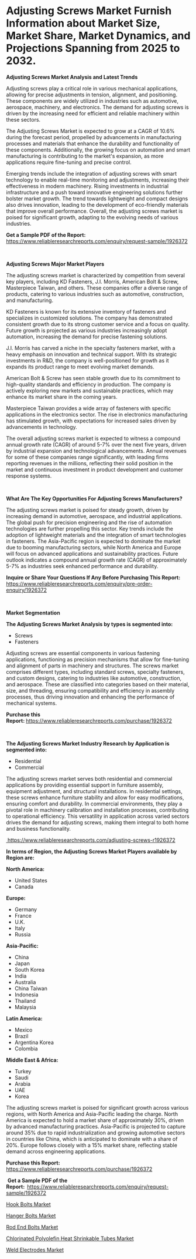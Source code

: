 <p><h1>Adjusting Screws Market Furnish Information about Market Size, Market Share, Market Dynamics, and Projections Spanning from 2025 to 2032.</h1></p><p><strong>Adjusting Screws Market Analysis and Latest Trends</strong></p>
<p><p>Adjusting screws play a critical role in various mechanical applications, allowing for precise adjustments in tension, alignment, and positioning. These components are widely utilized in industries such as automotive, aerospace, machinery, and electronics. The demand for adjusting screws is driven by the increasing need for efficient and reliable machinery within these sectors. </p><p>The Adjusting Screws Market is expected to grow at a CAGR of 10.6% during the forecast period, propelled by advancements in manufacturing processes and materials that enhance the durability and functionality of these components. Additionally, the growing focus on automation and smart manufacturing is contributing to the market's expansion, as more applications require fine-tuning and precise control.</p><p>Emerging trends include the integration of adjusting screws with smart technology to enable real-time monitoring and adjustments, increasing their effectiveness in modern machinery. Rising investments in industrial infrastructure and a push toward innovative engineering solutions further bolster market growth. The trend towards lightweight and compact designs also drives innovation, leading to the development of eco-friendly materials that improve overall performance. Overall, the adjusting screws market is poised for significant growth, adapting to the evolving needs of various industries.</p></p>
<p><strong>Get a Sample PDF of the Report:&nbsp;</strong> <a href="https://www.reliableresearchreports.com/enquiry/request-sample/1926372?utm_campaign=10&utm_medium=2&utm_source=Github&utm_content=ia&utm_term=15012025&utm_id=adjusting-screws">https://www.reliableresearchreports.com/enquiry/request-sample/1926372</a></p>
<p>&nbsp;</p>
<p><strong>Adjusting Screws Major Market Players</strong></p>
<p><p>The adjusting screws market is characterized by competition from several key players, including KD Fasteners, J.I. Morris, American Bolt & Screw, Masterpiece Taiwan, and others. These companies offer a diverse range of products, catering to various industries such as automotive, construction, and manufacturing.</p><p>KD Fasteners is known for its extensive inventory of fasteners and specializes in customized solutions. The company has demonstrated consistent growth due to its strong customer service and a focus on quality. Future growth is projected as various industries increasingly adopt automation, increasing the demand for precise fastening solutions.</p><p>J.I. Morris has carved a niche in the specialty fasteners market, with a heavy emphasis on innovation and technical support. With its strategic investments in R&D, the company is well-positioned for growth as it expands its product range to meet evolving market demands.</p><p>American Bolt & Screw has seen stable growth due to its commitment to high-quality standards and efficiency in production. The company is actively exploring new markets and sustainable practices, which may enhance its market share in the coming years.</p><p>Masterpiece Taiwan provides a wide array of fasteners with specific applications in the electronics sector. The rise in electronics manufacturing has stimulated growth, with expectations for increased sales driven by advancements in technology.</p><p>The overall adjusting screws market is expected to witness a compound annual growth rate (CAGR) of around 5-7% over the next five years, driven by industrial expansion and technological advancements. Annual revenues for some of these companies range significantly, with leading firms reporting revenues in the millions, reflecting their solid position in the market and continuous investment in product development and customer response systems.</p></p>
<p>&nbsp;</p>
<p><strong>What Are The Key Opportunities For Adjusting Screws Manufacturers?</strong></p>
<p><p>The adjusting screws market is poised for steady growth, driven by increasing demand in automotive, aerospace, and industrial applications. The global push for precision engineering and the rise of automation technologies are further propelling this sector. Key trends include the adoption of lightweight materials and the integration of smart technologies in fasteners. The Asia-Pacific region is expected to dominate the market due to booming manufacturing sectors, while North America and Europe will focus on advanced applications and sustainability practices. Future outlook indicates a compound annual growth rate (CAGR) of approximately 5-7% as industries seek enhanced performance and durability.</p></p>
<p><strong>Inquire or Share Your Questions If Any Before Purchasing This Report:</strong> <a href="https://www.reliableresearchreports.com/enquiry/pre-order-enquiry/1926372?utm_campaign=10&utm_medium=2&utm_source=Github&utm_content=ia&utm_term=15012025&utm_id=adjusting-screws">https://www.reliableresearchreports.com/enquiry/pre-order-enquiry/1926372</a></p>
<p>&nbsp;</p>
<p><strong>Market Segmentation</strong></p>
<p><strong>The Adjusting Screws Market Analysis by types is segmented into:</strong></p>
<p><ul><li>Screws</li><li>Fasteners</li></ul></p>
<p><p>Adjusting screws are essential components in various fastening applications, functioning as precision mechanisms that allow for fine-tuning and alignment of parts in machinery and structures. The screws market comprises different types, including standard screws, specialty fasteners, and custom designs, catering to industries like automotive, construction, and aerospace. These are classified into categories based on their material, size, and threading, ensuring compatibility and efficiency in assembly processes, thus driving innovation and enhancing the performance of mechanical systems.</p></p>
<p><strong>Purchase this Report:&nbsp;</strong><a href="https://www.reliableresearchreports.com/purchase/1926372?utm_campaign=10&utm_medium=2&utm_source=Github&utm_content=ia&utm_term=15012025&utm_id=adjusting-screws">https://www.reliableresearchreports.com/purchase/1926372</a></p>
<p>&nbsp;</p>
<p><strong>The Adjusting Screws Market Industry Research by Application is segmented into:</strong></p>
<p><ul><li>Residential</li><li>Commercial</li></ul></p>
<p><p>The adjusting screws market serves both residential and commercial applications by providing essential support in furniture assembly, equipment adjustment, and structural installations. In residential settings, these screws enhance furniture stability and allow for easy modifications, ensuring comfort and durability. In commercial environments, they play a pivotal role in machinery calibration and installation processes, contributing to operational efficiency. This versatility in application across varied sectors drives the demand for adjusting screws, making them integral to both home and business functionality.</p></p>
<p><a href="https://www.reliableresearchreports.com/adjusting-screws-r1926372?utm_campaign=10&utm_medium=2&utm_source=Github&utm_content=ia&utm_term=15012025&utm_id=adjusting-screws">&nbsp;https://www.reliableresearchreports.com/adjusting-screws-r1926372</a></p>
<p><strong>In terms of Region, the Adjusting Screws Market Players available by Region are:</strong></p>
<p>
    <p> <strong> North America: </strong>
        <ul>
            <li>United States</li>
            <li>Canada</li>
        </ul>
        </p> 
    <p> <strong> Europe: </strong>
        <ul>
            <li>Germany</li>
            <li>France</li>
            <li>U.K.</li>
            <li>Italy</li>
            <li>Russia</li>
        </ul>
        </p> 
    <p> <strong> Asia-Pacific: </strong>
        <ul>
            <li>China</li>
            <li>Japan</li>
            <li>South Korea</li>
            <li>India</li>
            <li>Australia</li>
            <li>China Taiwan</li>
            <li>Indonesia</li>
            <li>Thailand</li>
            <li>Malaysia</li>
        </ul>
        </p> 
    <p> <strong> Latin America: </strong>
        <ul>
            <li>Mexico</li>
            <li>Brazil</li>
            <li>Argentina Korea</li>
            <li>Colombia</li>
        </ul>
        </p> 
    <p> <strong> Middle East & Africa: </strong>
        <ul>
            <li>Turkey</li>
            <li>Saudi</li>
            <li>Arabia</li>
            <li>UAE</li>
            <li>Korea</li>
        </ul>
    </p>
    </p>
<p><p>The adjusting screws market is poised for significant growth across various regions, with North America and Asia-Pacific leading the charge. North America is expected to hold a market share of approximately 30%, driven by advanced manufacturing practices. Asia-Pacific is projected to capture around 35% due to rapid industrialization and growing automotive sectors in countries like China, which is anticipated to dominate with a share of 20%. Europe follows closely with a 15% market share, reflecting stable demand across engineering applications.</p></p>
<p><strong>Purchase this Report: </strong><a href="https://www.reliableresearchreports.com/purchase/1926372?utm_campaign=10&utm_medium=2&utm_source=Github&utm_content=ia&utm_term=15012025&utm_id=adjusting-screws">https://www.reliableresearchreports.com/purchase/1926372</a></p>
<p>&nbsp;<strong>Get a Sample PDF of the Report:&nbsp;&nbsp;</strong><a href="https://www.reliableresearchreports.com/enquiry/request-sample/1926372?utm_campaign=10&utm_medium=2&utm_source=Github&utm_content=ia&utm_term=15012025&utm_id=adjusting-screws">https://www.reliableresearchreports.com/enquiry/request-sample/1926372</a></p>
<p><strong></strong></p>
<p><p><a href="https://github.com/SanjidaMahmud54/Market-Research-Report-List-1/blob/main/hook-bolts-market.md?utm_campaign=10&utm_medium=2&utm_source=Github&utm_content=ia&utm_term=15012025&utm_id=adjusting-screws">Hook Bolts Market</a></p><p><a href="https://github.com/manesros8/Market-Research-Report-List-1/blob/main/hanger-bolts-market.md?utm_campaign=10&utm_medium=2&utm_source=Github&utm_content=ia&utm_term=15012025&utm_id=adjusting-screws">Hanger Bolts Market</a></p><p><a href="https://github.com/WashimHussain441/Market-Research-Report-List-1/blob/main/rod-end-bolts-market.md?utm_campaign=10&utm_medium=2&utm_source=Github&utm_content=ia&utm_term=15012025&utm_id=adjusting-screws">Rod End Bolts Market</a></p><p><a href="https://github.com/hgf64gh/Market-Research-Report-List-1/blob/main/chlorinated-polyolefin-heat-shrinkable-tubes-market.md?utm_campaign=10&utm_medium=2&utm_source=Github&utm_content=ia&utm_term=15012025&utm_id=adjusting-screws">Chlorinated Polyolefin Heat Shrinkable Tubes Market</a></p><p><a href="https://github.com/ulyssacrayne00231/Market-Research-Report-List-1/blob/main/weld-electrodes-market.md?utm_campaign=10&utm_medium=2&utm_source=Github&utm_content=ia&utm_term=15012025&utm_id=adjusting-screws">Weld Electrodes Market</a></p></p>